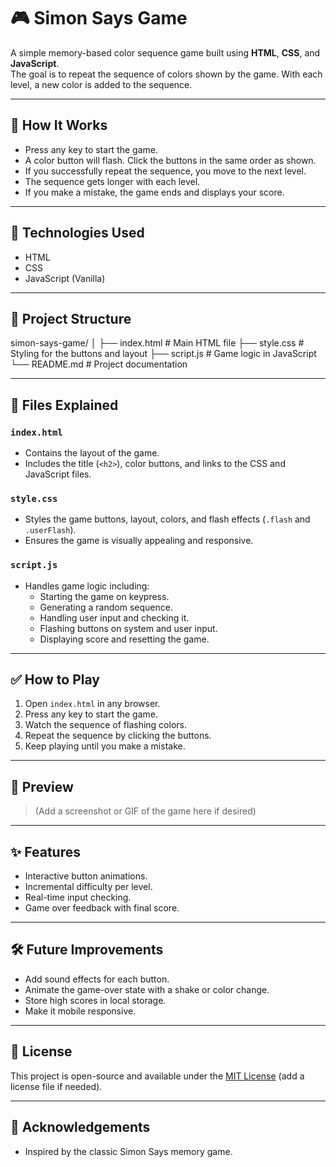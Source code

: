 # 🎮 Simon Says Game

A simple memory-based color sequence game built using **HTML**, **CSS**, and **JavaScript**.  
The goal is to repeat the sequence of colors shown by the game. With each level, a new color is added to the sequence.

---

## 🧠 How It Works

- Press any key to start the game.
- A color button will flash. Click the buttons in the same order as shown.
- If you successfully repeat the sequence, you move to the next level.
- The sequence gets longer with each level.
- If you make a mistake, the game ends and displays your score.

---

## 🚀 Technologies Used

- HTML
- CSS
- JavaScript (Vanilla)

---

## 📁 Project Structure

simon-says-game/
│
├── index.html # Main HTML file
├── style.css # Styling for the buttons and layout
├── script.js # Game logic in JavaScript
└── README.md # Project documentation

---

## 📝 Files Explained

### `index.html`
- Contains the layout of the game.
- Includes the title (`<h2>`), color buttons, and links to the CSS and JavaScript files.

### `style.css`
- Styles the game buttons, layout, colors, and flash effects (`.flash` and `.userFlash`).
- Ensures the game is visually appealing and responsive.

### `script.js`
- Handles game logic including:
  - Starting the game on keypress.
  - Generating a random sequence.
  - Handling user input and checking it.
  - Flashing buttons on system and user input.
  - Displaying score and resetting the game.

---

## ✅ How to Play

1. Open `index.html` in any browser.
2. Press any key to start the game.
3. Watch the sequence of flashing colors.
4. Repeat the sequence by clicking the buttons.
5. Keep playing until you make a mistake.

---

## 📸 Preview

> (Add a screenshot or GIF of the game here if desired)

---

## ✨ Features

- Interactive button animations.
- Incremental difficulty per level.
- Real-time input checking.
- Game over feedback with final score.

---

## 🛠️ Future Improvements

- Add sound effects for each button.
- Animate the game-over state with a shake or color change.
- Store high scores in local storage.
- Make it mobile responsive.

---

## 📃 License

This project is open-source and available under the [MIT License](LICENSE) (add a license file if needed).

---

## 🙌 Acknowledgements

- Inspired by the classic Simon Says memory game.
